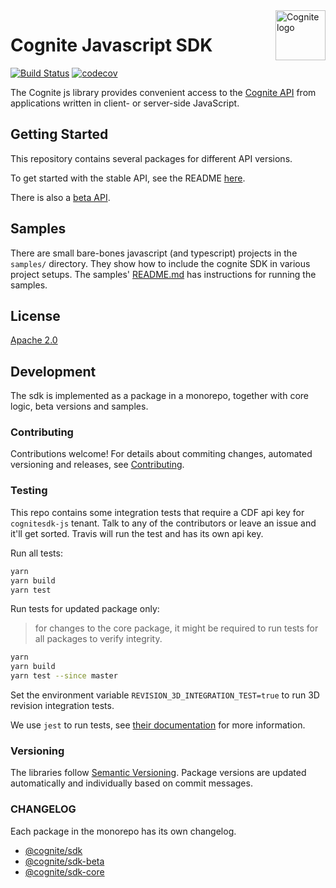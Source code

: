 <a href="https://cognite.com/">
    <img src="./cognite_logo.png" alt="Cognite logo" title="Cognite" align="right" height="80" />
</a>

Cognite Javascript SDK
======================
[![Build Status](https://travis-ci.org/cognitedata/cognite-sdk-js.svg?branch=master)](https://travis-ci.org/cognitedata/cognite-sdk-js)
[![codecov](https://codecov.io/gh/cognitedata/cognite-sdk-js/branch/master/graph/badge.svg)](https://codecov.io/gh/cognitedata/cognite-sdk-js)

The Cognite js library provides convenient access to the [Cognite API](https://doc.cognitedata.com/dev/) from
applications written in client- or server-side JavaScript.

## Getting Started

This repository contains several packages for different API versions.

To get started with the stable API, see the README [here](./packages/stable/README.md).

There is also a [beta API](./packages/beta/README.md).

## Samples

There are small bare-bones javascript (and typescript) projects in the `samples/` directory.
They show how to include the cognite SDK in various project setups.
The samples' [README.md](./samples/README.md) has instructions for running the samples.

## License

[Apache 2.0](https://www.apache.org/licenses/LICENSE-2.0)

## Development

The sdk is implemented as a package in a monorepo, together with core logic, beta versions and samples.

### Contributing

Contributions welcome!
For details about commiting changes, automated versioning and releases, see [Contributing](./CONTRIBUTING.md).

### Testing

This repo contains some integration tests that require a CDF api key for `cognitesdk-js` tenant.
Talk to any of the contributors or leave an issue and it'll get sorted.
Travis will run the test and has its own api key.

Run all tests:

```bash
yarn
yarn build
yarn test
```

Run tests for updated package only:
> for changes to the core package, it might be required to run tests for all packages to verify integrity.

```bash
yarn
yarn build
yarn test --since master
```

Set the environment variable `REVISION_3D_INTEGRATION_TEST=true` to run 3D revision integration tests.

We use `jest` to run tests, see [their documentation](https://github.com/facebook/jest) for more information.

### Versioning

The libraries follow [Semantic Versioning](https://semver.org/).
Package versions are updated automatically and individually based on commit messages.

### CHANGELOG

Each package in the monorepo has its own changelog.
- [@cognite/sdk](./packages/stable/CHANGELOG.md)
- [@cognite/sdk-beta](./packages/beta/CHANGELOG.md)
- [@cognite/sdk-core](./packages/core/CHANGELOG.md)
